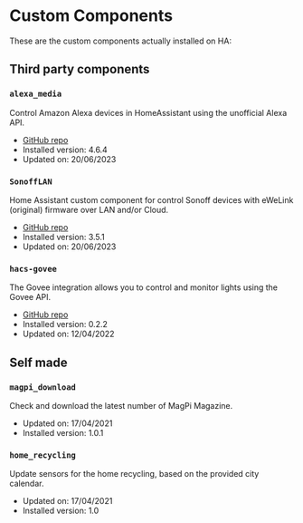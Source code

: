 # Custom Components

These are the custom components actually installed on HA:

## Third party components

### `alexa_media`

Control Amazon Alexa devices in HomeAssistant using the unofficial Alexa API.

* [GitHub repo](https://github.com/custom-components/alexa_media_player)
* Installed version: 4.6.4
* Updated on: 20/06/2023

### `SonoffLAN`

Home Assistant custom component for control Sonoff devices with eWeLink (original) firmware over LAN and/or Cloud.

* [GitHub repo](https://github.com/AlexxIT/SonoffLAN)
* Installed version: 3.5.1
* Updated on: 20/06/2023

### `hacs-govee`

The Govee integration allows you to control and monitor lights using the Govee API.

* [GitHub repo](https://github.com/LaggAt/hacs-govee)
* Installed version: 0.2.2
* Updated on: 12/04/2022

## Self made

### `magpi_download`

Check and download the latest number of MagPi Magazine.

* Updated on: 17/04/2021
* Installed version: 1.0.1

### `home_recycling`

Update sensors for the home recycling, based on the provided city calendar.

* Updated on: 17/04/2021
* Installed version: 1.0
